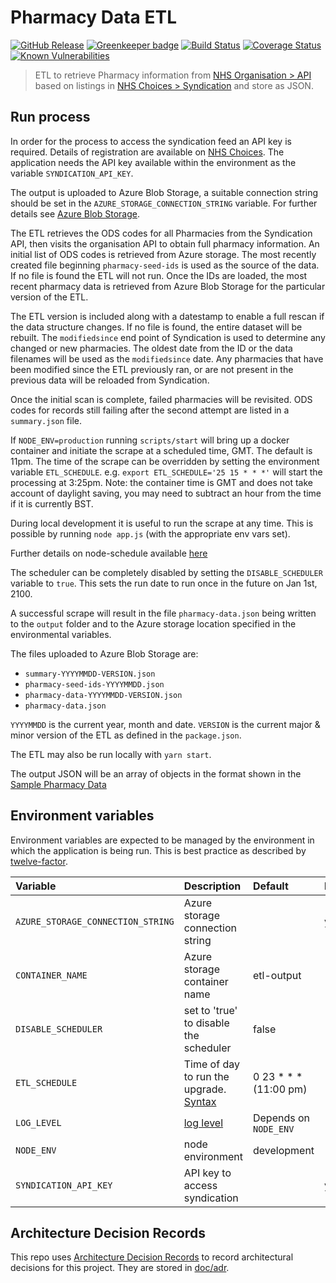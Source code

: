 # Pharmacy Data ETL

[![GitHub Release](https://img.shields.io/github/release/nhsuk/pharmacy-data-etl.svg)](https://github.com/nhsuk/pharmacy-data-etl/releases/latest/)
[![Greenkeeper badge](https://badges.greenkeeper.io/nhsuk/pharmacy-data-etl.svg)](https://greenkeeper.io/)
[![Build Status](https://travis-ci.org/nhsuk/pharmacy-data-etl.svg?branch=master)](https://travis-ci.org/nhsuk/pharmacy-data-etl)
[![Coverage Status](https://coveralls.io/repos/github/nhsuk/pharmacy-data-etl/badge.svg)](https://coveralls.io/github/nhsuk/pharmacy-data-etl)
[![Known Vulnerabilities](https://snyk.io/test/github/nhsuk/pharmacy-data-etl/badge.svg)](https://snyk.io/test/github/nhsuk/pharmacy-data-etl)

> ETL to retrieve Pharmacy information from
> [NHS Organisation > API](http://api.nhs.uk/organisations) based on listings
> in [NHS Choices > Syndication](http://www.nhs.uk/aboutNHSChoices/professionals/syndication/Pages/Webservices.aspx)
> and store as JSON.

## Run process

In order for the process to access the syndication feed an API key is required.
Details of registration are available on
[NHS Choices](http://www.nhs.uk/aboutNHSChoices/professionals/syndication/Pages/Webservices.aspx).
The application needs the API key available within the environment as the
variable `SYNDICATION_API_KEY`.

The output is uploaded to Azure Blob Storage, a suitable connection string
should be set in the `AZURE_STORAGE_CONNECTION_STRING` variable. For further
details see
[Azure Blob Storage](https://azure.microsoft.com/en-gb/services/storage/blobs/).

The ETL retrieves the ODS codes for all Pharmacies from the Syndication API,
then visits the organisation API to obtain full pharmacy information. An
initial list of ODS codes is retrieved from Azure storage. The most recently
created file beginning `pharmacy-seed-ids` is used as the source of the data.
If no file is found the ETL will not run. Once the IDs are loaded, the most
recent pharmacy data is retrieved from Azure Blob Storage for the particular
version of the ETL.

The ETL version is included along with a datestamp to enable a full rescan if
the data structure changes. If no file is found, the entire dataset will be
rebuilt.
The `modifiedsince` end point of Syndication is used to determine any changed
or new pharmacies. The oldest date from the ID or the data filenames will be
used as the `modifiedsince` date. Any pharmacies that have been modified since
the ETL previously ran, or are not present in the previous data will be
reloaded from Syndication.

Once the initial scan is complete, failed pharmacies will be revisited. ODS
codes for records still failing after the second attempt are listed in a
`summary.json` file.

If `NODE_ENV=production` running `scripts/start` will bring up a docker
container and initiate the scrape at a scheduled time, GMT. The default is
11pm. The time of the scrape can be overridden by setting the environment
variable `ETL_SCHEDULE`. e.g. `export ETL_SCHEDULE='25 15 * * *'` will start
the processing at 3:25pm. Note: the container time is GMT and does not take
account of daylight saving, you may need to subtract an hour from the time if
it is currently BST.

During local development it is useful to run the scrape at any time. This is
possible by running `node app.js` (with the appropriate env vars set).

Further details on node-schedule available
[here](https://www.npmjs.com/package/node-schedule)

The scheduler can be completely disabled by setting the `DISABLE_SCHEDULER`
variable to `true`. This sets the run date to run once in the future on Jan
1st, 2100.

A successful scrape will result in the file `pharmacy-data.json` being written
to the `output` folder and to the Azure storage location specified in the
environmental variables.

The files uploaded to Azure Blob Storage are:

- `summary-YYYYMMDD-VERSION.json`
- `pharmacy-seed-ids-YYYYMMDD.json`
- `pharmacy-data-YYYYMMDD-VERSION.json`
- `pharmacy-data.json`

 `YYYYMMDD` is the current year, month and date. `VERSION` is the current
 major & minor version of the ETL as defined in the `package.json`.

The ETL may also be run locally with `yarn start`.

The output JSON will be an array of objects in the format shown in the
[Sample Pharmacy Data](sample-pharmacy-data.json)

## Environment variables

Environment variables are expected to be managed by the environment in which
the application is being run. This is best practice as described by
[twelve-factor](https://12factor.net/config).

| Variable                          | Description                                                                                                 | Default                | Required |
| :-------------------------------- | :---------------------------------------------------------------------------------------------------------- | :-------------------- | :------- |
| `AZURE_STORAGE_CONNECTION_STRING` | Azure storage connection string                                                                             |                       | yes      |
| `CONTAINER_NAME`                  | Azure storage container name                                                                                | etl-output            |          |
| `DISABLE_SCHEDULER`               | set to 'true' to disable the scheduler                                                                      | false                 |          |
| `ETL_SCHEDULE`                    | Time of day to run the upgrade. [Syntax](https://www.npmjs.com/package/node-schedule#cron-style-scheduling) | 0 23 * * * (11:00 pm) |          |
| `LOG_LEVEL`                       | [log level](https://github.com/trentm/node-bunyan#levels)                                                   | Depends on `NODE_ENV` |          |
| `NODE_ENV`                        | node environment                                                                                            | development           |          |
| `SYNDICATION_API_KEY`             | API key to access syndication                                                                               |                       | yes      |

## Architecture Decision Records

This repo uses
[Architecture Decision Records](http://thinkrelevance.com/blog/2011/11/15/documenting-architecture-decisions)
to record architectural decisions for this project.
They are stored in [doc/adr](doc/adr).

